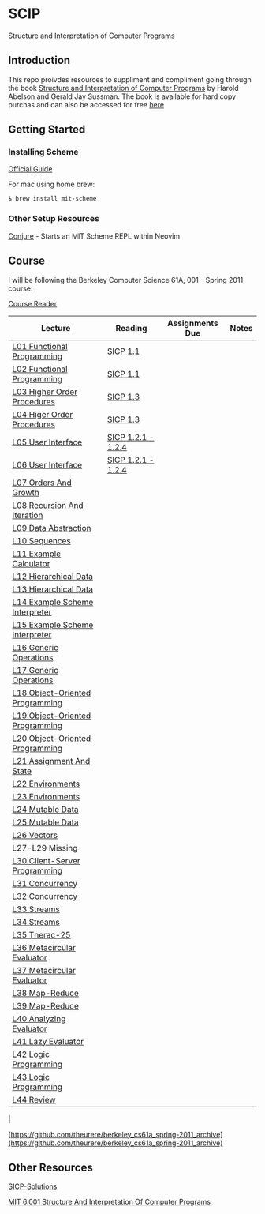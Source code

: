 # SCIP
Structure and Interpretation of Computer Programs

## Introduction
This repo proivdes resources to suppliment and compliment going through the book [Structure and Interpretation of Computer Programs](https://mitpress.mit.edu/9780262510875/structure-and-interpretation-of-computer-programs/) by Harold Abelson and Gerald Jay Sussman. The book is available for hard copy purchas and can also be accessed for free [here](https://mitp-content-server.mit.edu/books/content/sectbyfn/books_pres_0/6515/sicp.zip/full-text/book/book.html)

## Getting Started

### Installing Scheme
[Official Guide](https://www.gnu.org/software/mit-scheme/)

For mac using home brew:
```
$ brew install mit-scheme
```

### Other Setup Resources
[Conjure](https://github.com/Olical/conjure/wiki/Quick-start:-Scheme-(stdio)) - Starts an MIT Scheme REPL within Neovim

## Course
I will be following the Berkeley Computer Science 61A, 001 - Spring 2011 course.

[Course Reader](https://inst.eecs.berkeley.edu/~cs61a/reader/vol2.html)

| Lecture | Reading | Assignments Due | Notes |
|---------|---------|-----------------|-------|
| [L01 Functional Programming](https://archive.org/details/ucberkeley_webcast_l28HAzKy0N8) | [SICP 1.1](https://mitp-content-server.mit.edu/books/content/sectbyfn/books_pres_0/6515/sicp.zip/full-text/book/book-Z-H-10.html#%_sec_1.1) | | |
| [L02 Functional Programming](https://archive.org/details/ucberkeley_webcast_TTK2lZoWbPQ) | [SICP 1.1](https://mitp-content-server.mit.edu/books/content/sectbyfn/books_pres_0/6515/sicp.zip/full-text/book/book-Z-H-10.html#%_sec_1.1) | | |
| [L03 Higher Order Procedures](https://archive.org/details/ucberkeley_webcast_ogIGxEzvnSE) | [SICP 1.3](https://mitp-content-server.mit.edu/books/content/sectbyfn/books_pres_0/6515/sicp.zip/full-text/book/book-Z-H-12.html#%_sec_1.3) | | |
| [L04 Higer Order Procedures](https://archive.org/details/ucberkeley_webcast_ZvH3wF2qg7Q) | [SICP 1.3](https://mitp-content-server.mit.edu/books/content/sectbyfn/books_pres_0/6515/sicp.zip/full-text/book/book-Z-H-12.html#%_sec_1.3) | | |
| [L05 User Interface](https://archive.org/details/ucberkeley_webcast_dC4YGxzoAXk) | [SICP 1.2.1 - 1.2.4](https://mitp-content-server.mit.edu/books/content/sectbyfn/books_pres_0/6515/sicp.zip/full-text/book/book-Z-H-11.html#%_sec_1.2) | | |
| [L06 User Interface](https://archive.org/details/ucberkeley_webcast_qxDGE1-S_LE) | [SICP 1.2.1 - 1.2.4](https://mitp-content-server.mit.edu/books/content/sectbyfn/books_pres_0/6515/sicp.zip/full-text/book/book-Z-H-11.html#%_sec_1.2) | | |
| [L07 Orders And Growth](https://archive.org/details/ucberkeley_webcast_32L5j10rrK0) | | | |
| [L08 Recursion And Iteration](https://archive.org/details/ucberkeley_webcast_0G3tNuBBO5I) | | | |
| [L09 Data Abstraction](https://archive.org/details/ucberkeley_webcast_Oy36XpGVyjA) | | | |
| [L10 Sequences](https://archive.org/details/ucberkeley_webcast__qGeRWplPgc) | | | |
| [L11 Example Calculator](https://archive.org/details/ucberkeley_webcast_nzMPF59Ackg) | | | |
| [L12 Hierarchical Data](https://archive.org/details/ucberkeley_webcast_pSuEz5ZCVAg) | | | |
| [L13 Hierarchical Data](https://archive.org/details/ucberkeley_webcast_kbqJ3UGPgOc) | | | |
| [L14 Example Scheme Interpreter](https://archive.org/details/ucberkeley_webcast_3FjDrWv00Hc) | | | |
| [L15 Example Scheme Interpreter](https://archive.org/details/ucberkeley_webcast_QYV6a7vYhOA) | | | |
| [L16 Generic Operations](https://archive.org/details/ucberkeley_webcast_rz_XpDhDtFI) | | | |
| [L17 Generic Operations](https://archive.org/details/ucberkeley_webcast_8HDIqZ2ZqKI) | | | |
| [L18 Object-Oriented Programming](https://archive.org/details/ucberkeley_webcast_jq1v8YUftxE) | | | |
| [L19 Object-Oriented Programming](https://archive.org/details/ucberkeley_webcast_S9mGKy3Dzqw) | | | |
| [L20 Object-Oriented Programming](https://archive.org/details/ucberkeley_webcast_AYoW8-L2dTQ) | | | |
| [L21 Assignment And State](https://archive.org/details/ucberkeley_webcast_crlcqL7lKME) | | | |
| [L22 Environments](https://archive.org/details/ucberkeley_webcast_uxvRoOV9nOk) | | | |
| [L23 Environments](https://archive.org/details/ucberkeley_webcast_jmDguUbxOns) | | | |
| [L24 Mutable Data](https://archive.org/details/ucberkeley_webcast_OCocDioUZOo) | | | |
| [L25 Mutable Data](https://archive.org/details/ucberkeley_webcast_YgUZP1YbHsM) | | | |
| [L26 Vectors](https://archive.org/details/ucberkeley_webcast_vV7gargdGxU) | | | |
| L27-L29 Missing | | | |
| [L30 Client-Server Programming](https://archive.org/details/ucberkeley_webcast_Lr4zVJPpMrM) | | | |
| [L31 Concurrency](https://archive.org/details/ucberkeley_webcast_tfTD0B8dX7I) | | | |
| [L32 Concurrency](https://archive.org/details/ucberkeley_webcast_a_qhlzmXqAo) | | | |
| [L33 Streams](https://archive.org/details/ucberkeley_webcast_LLl89UwSflo) | | | |
| [L34 Streams](https://archive.org/details/ucberkeley_webcast_mtl0z0HgRTM) | | | |
| [L35 Therac-25](https://archive.org/details/ucberkeley_webcast_nxX-aAvZbmM) | | | |
| [L36 Metacircular Evaluator](https://archive.org/details/ucberkeley_webcast_E8ZyYL1qWWY) | | | |
| [L37 Metacircular Evaluator](https://archive.org/details/ucberkeley_webcast_0SbpbHiyyEU) | | | |
| [L38 Map-Reduce](https://archive.org/details/ucberkeley_webcast_OVbHFr6SG_8) | | | |
| [L39 Map-Reduce](https://archive.org/details/ucberkeley_webcast_tlABAGE-Tvc) | | | |
| [L40 Analyzing Evaluator](https://archive.org/details/ucberkeley_webcast_S9VoxtdsRyA) | | | |
| [L41 Lazy Evaluator](https://archive.org/details/ucberkeley_webcast_WJsgTZsFE3M) | | | |
| [L42 Logic Programming](https://archive.org/details/ucberkeley_webcast_JIMS_mspmug) | | | |
| [L43 Logic Programming](https://archive.org/details/ucberkeley_webcast_i5XtLVwTcZY) | | | |
| [L44 Review](https://archive.org/details/ucberkeley_webcast_zWiQru4tn-o) | | | |
| 

[https://github.com/theurere/berkeley_cs61a_spring-2011_archive](https://github.com/theurere/berkeley_cs61a_spring-2011_archive)

## Other Resources
[SICP-Solutions](http://community.schemewiki.org/?SICP-Solutions)

[MIT 6.001 Structure And Interpretation Of Computer Programs](https://ocw.mit.edu/courses/6-001-structure-and-interpretation-of-computer-programs-spring-2005/)
